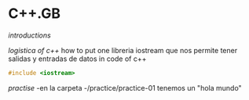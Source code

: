 # C++.__GB__

*introductions*


*logistica of c++*
how to put one libreria iostream que nos permite tener salidas y entradas de datos in code of c++
```c++
#include <iostream>
```

*practise*
-en la carpeta
-/practice/practice-01 tenemos un "hola mundo"
